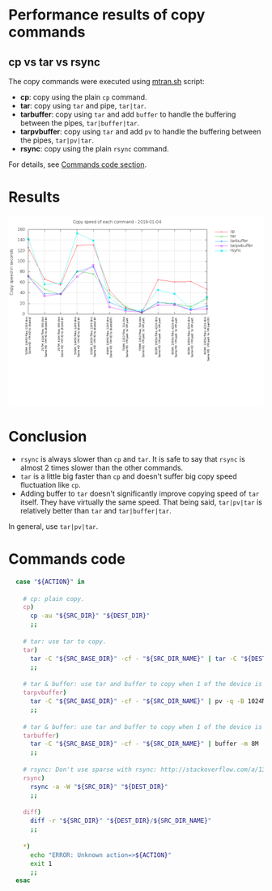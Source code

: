 # Performance results of copy commands
## cp vs tar vs rsync

The copy commands were executed using [mtran.sh](https://github.com/limelime/mtran/blob/master/mtran.sh) script:

* **cp**: copy using the plain `cp` command.
* **tar**: copy using `tar` and pipe, `tar|tar`.
* **tarbuffer**: copy using `tar` and add `buffer` to handle the buffering between the pipes, `tar|buffer|tar`.
* **tarpvbuffer**: copy using `tar` and add `pv` to handle the buffering between the pipes, `tar|pv|tar`.
* **rsync**: copy using the plain `rsync` command.

For details, see [Commands code section](#commands-code).

# Results
![alt text](https://raw.githubusercontent.com/limelime/mtran/master/benchmark/benchmark-results.png "Copy commands performance results")

# Conclusion
* `rsync` is always slower than `cp` and `tar`. It is safe to say that `rsync` is almost 2 times slower than the other commands.
* `tar` is a little big faster than `cp` and doesn't suffer big copy speed fluctuation like `cp`.
* Adding buffer to `tar` doesn't significantly improve copying speed of `tar` itself. They have virtually the same speed. That being said, `tar|pv|tar` is relatively better than `tar` and `tar|buffer|tar`. 

In general, use `tar|pv|tar`.

# Commands code
```bash
  case "${ACTION}" in

    # cp: plain copy.
    cp)
      cp -au "${SRC_DIR}" "${DEST_DIR}"
      ;;
    
    # tar: use tar to copy.
    tar)
      tar -C "${SRC_BASE_DIR}" -cf - "${SRC_DIR_NAME}" | tar -C "${DEST_DIR}" -xpSf -
      ;;

    # tar & buffer: use tar and buffer to copy when 1 of the device is slower than the other 1.
    tarpvbuffer)
      tar -C "${SRC_BASE_DIR}" -cf - "${SRC_DIR_NAME}" | pv -q -B 1024M | tar -C "${DEST_DIR}" -xpSf -
      ;;

    # tar & buffer: use tar and buffer to copy when 1 of the device is slower than the other 1.
    tarbuffer)
      tar -C "${SRC_BASE_DIR}" -cf - "${SRC_DIR_NAME}" | buffer -m 8M | tar -C "${DEST_DIR}" -xpSf -
      ;;

    # rsync: Don't use sparse with rsync: http://stackoverflow.com/a/13266131
    rsync)
      rsync -a -W "${SRC_DIR}" "${DEST_DIR}"
      ;;
    
    diff)
      diff -r "${SRC_DIR}" "${DEST_DIR}/${SRC_DIR_NAME}"
      ;;
            
    *)
      echo "ERROR: Unknown action=>${ACTION}"
      exit 1
      ;;
  esac
```
